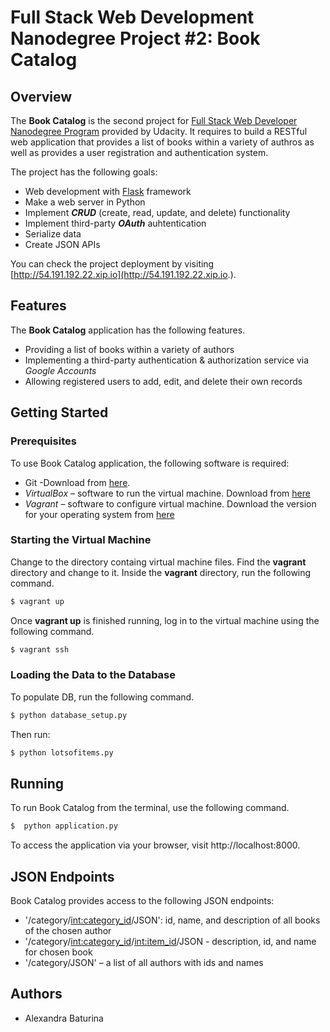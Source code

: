 # Full Stack Web Development Nanodegree Project #2: Book Catalog
## Overview
The **Book Catalog** is the second project for [Full Stack Web Developer Nanodegree Program](https://www.udacity.com/course/full-stack-web-developer-nanodegree--nd0044) provided by Udacity. It requires to build a RESTful web application that provides a list of books within a variety of authros as well as provides a user registration and authentication system.

The project has the following goals:
* Web development with [Flask](https://flask.palletsprojects.com/en/1.1.x/) framework
* Make a web server in Python
* Implement ***CRUD*** (create, read, update, and delete) functionality
* Implement third-party ***OAuth*** auhtentication
* Serialize data
* Create JSON APIs

You can check the project deployment by visiting [http://54.191.192.22.xip.io](http://54.191.192.22.xip.io.).
## Features
The **Book Catalog** application has the following features.
* Providing a list of books within a variety of authors
* Implementing a third-party authentication & authorization service via *Google Accounts*
* Allowing registered users to add, edit, and delete their own records
## Getting Started
### Prerequisites
To use Book Catalog application, the following software is required:
  - Git -Download from [here](https://git-scm.com/downloads).
  - *VirtualBox* – software to run the virtual machine. Download from [here](https://www.virtualbox.org/wiki/Download_Old_Builds_5_1)
  - *Vagrant* – software to configure virtual machine. Download the version for your operating system from [here](https://www.vagrantup.com/downloads.html)

### Starting the Virtual Machine
Change to the directory containg virtual machine files. Find the **vagrant** directory and change to it. Inside the **vagrant** directory, run the following command.
```sh
$ vagrant up
```
Once **vagrant up** is finished running, log in to the virtual machine using the following command.
```sh
$ vagrant ssh
```
### Loading the Data to the Database
To populate DB, run the following command.
```sh
$ python database_setup.py
```
Then run:
```sh
$ python lotsofitems.py
```
## Running
To run Book Catalog from the terminal, use the following command.
```sh
$  python application.py
```
To access the application via your browser, visit http://localhost:8000.
## JSON Endpoints
Book Catalog provides access to the following JSON endpoints:
- '/category/<int:category_id>/JSON': id, name, and description of all books of the chosen author
- '/category/<int:category_id>/<int:item_id>/JSON - description, id, and name for chosen book
- '/category/JSON' – a list of all authors with ids and names

## Authors
  + Alexandra Baturina
